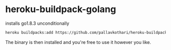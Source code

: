 # heroku-buildpack-golang
  
installs go1.8.3 unconditionally

```bash 
heroku buildpacks:add https://github.com/pallavkothari/heroku-buildpack-golang.git
```
The binary is then installed and you're free to use it however you like.

